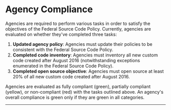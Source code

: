 # Agency Compliance

Agencies are required to perform various tasks in order to satisfy the objectives of the Federal Source Code Policy. Currently, agencies are evaluated on whether they've completed three tasks:

1.  **Updated agency policy**: Agencies must update their policies to be consistent with the Federal Source Code Policy.
2.  **Completed code inventory**: Agencies must inventory all new custom code created after August 2016 (notwithstanding exceptions enumerated in the Federal Source Code Policy).
3.  **Completed open source objective**: Agencies must open source at least 20% of all new custom code created after August 2016.

Agencies are evaluated as fully compliant (green), partially compliant (yellow), or non-compliant (red) with the tasks outlined above. An agency's overall compliance is green only if they are green in all categories.

* * *